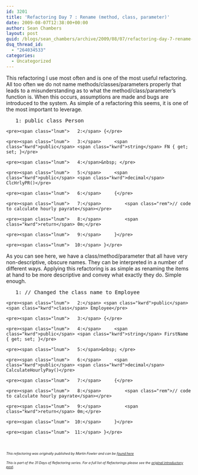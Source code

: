 ```yaml
---
id: 3201
title: 'Refactoring Day 7 : Rename (method, class, parameter)'
date: 2009-08-07T12:38:00+00:00
author: Sean Chambers
layout: post
guid: /blogs/sean_chambers/archive/2009/08/07/refactoring-day-7-rename-method-class-parameter.aspx
dsq_thread_id:
  - "264034533"
categories:
  - Uncategorized
---
```

This refactoring I use most often and is one of the most useful refactoring. All too often we do not name methods/classes/parameters properly that leads to a misunderstanding as to what the method/class/parameter&rsquo;s function is. When this occurs, assumptions are made and bugs are introduced to the system. As simple of a refactoring this seems, it is one of the most important to leverage.

<div class="csharpcode-wrapper">
  <div class="csharpcode">
    <pre><span class="lnum">   1:</span> <span class="kwrd">public</span> <span class="kwrd">class</span> Person</pre>
    
    <pre><span class="lnum">   2:</span> {</pre>
    
    <pre><span class="lnum">   3:</span>     <span class="kwrd">public</span> <span class="kwrd">string</span> FN { get; set; }</pre>
    
    <pre><span class="lnum">   4:</span>&nbsp; </pre>
    
    <pre><span class="lnum">   5:</span>     <span class="kwrd">public</span> <span class="kwrd">decimal</span> ClcHrlyPR()</pre>
    
    <pre><span class="lnum">   6:</span>     {</pre>
    
    <pre><span class="lnum">   7:</span>         <span class="rem">// code to calculate hourly payrate</span></pre>
    
    <pre><span class="lnum">   8:</span>         <span class="kwrd">return</span> 0m;</pre>
    
    <pre><span class="lnum">   9:</span>     }</pre>
    
    <pre><span class="lnum">  10:</span> }</pre>
  </div>
</div>

As you can see here, we have a class/method/parameter that all have very non-descriptive, obscure names. They can be interpreted in a number of different ways. Applying this refactoring is as simple as renaming the items at hand to be more descriptive and convey what exactly they do. Simple enough.

<div class="csharpcode-wrapper">
  <div class="csharpcode">
    <pre><span class="lnum">   1:</span> <span class="rem">// Changed the class name to Employee</span></pre>
    
    <pre><span class="lnum">   2:</span> <span class="kwrd">public</span> <span class="kwrd">class</span> Employee</pre>
    
    <pre><span class="lnum">   3:</span> {</pre>
    
    <pre><span class="lnum">   4:</span>     <span class="kwrd">public</span> <span class="kwrd">string</span> FirstName { get; set; }</pre>
    
    <pre><span class="lnum">   5:</span>&nbsp; </pre>
    
    <pre><span class="lnum">   6:</span>     <span class="kwrd">public</span> <span class="kwrd">decimal</span> CalculateHourlyPay()</pre>
    
    <pre><span class="lnum">   7:</span>     {</pre>
    
    <pre><span class="lnum">   8:</span>         <span class="rem">// code to calculate hourly payrate</span></pre>
    
    <pre><span class="lnum">   9:</span>         <span class="kwrd">return</span> 0m;</pre>
    
    <pre><span class="lnum">  10:</span>     }</pre>
    
    <pre><span class="lnum">  11:</span> }</pre>
  </div>
</div>

&nbsp;

_<span style="font-size: xx-small">This refactoring was originally published by Martin Fowler and can be <a target="_blank" href="http://www.refactoring.com/catalog/renameMethod.html">found here</a></span>_

_<span style="font-size: xx-small">This is part of the 31 Days of Refactoring series. For a full list of Refactorings please see the <a target="_blank" href="/blogs/sean_chambers/archive/2009/08/01/31-days-of-refactoring.aspx">original introductory post</a>.</span>_